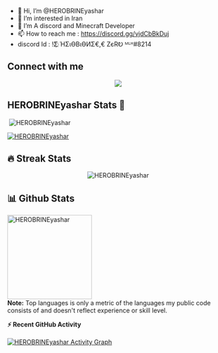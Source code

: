 - 👋 Hi, I’m @HEROBRINEyashar
- 👀 I’m interested in Iran
- 💞️ I’m A discord and Minecraft Developer
- 📫 How to reach me : https://discord.gg/vjdCbBkDuj
- discord Id :  !Σ҉        ΉΣɩӨBɩӨИΣ€,€ ZєRᎧ ᴹᴸᴴ#8214

## Connect with me  
<div align="center">
<img src="https://discord.c99.nl/widget/theme-2/773798308249731112.png" align="center" height="" width="" />
</div>
 

<!---
HEROBRINEyashar/HEROBRINEyashar is a ✨ special ✨ repository because its `README.md` (this file) appears on your GitHub profile.
You can click the Preview link to take a look at your changes.
--->
## <h2 align="left">HEROBRINEyashar Stats 🧮</h2>
<p>&nbsp;<img align="center" src="https://github-readme-stats.vercel.app/api?username=HEROBRINEyashar&show_icons=true&locale=en" alt="HEROBRINEyashar" /></p>

<p align="left"> <a href="https://github.com/ryo-ma/github-profile-trophy"><img src="https://github-profile-trophy.vercel.app/?username=HEROBRINEyashar" alt="HEROBRINEyashar" /></a></p> 



## 🔥 Streak Stats
<p align="center"><img src="https://github-readme-streak-stats.herokuapp.com/?user=HEROBRINEyashar&theme=algolia" alt="HEROBRINEyashar" /></p>


## 📊 Github Stats


  <img src="https://github-readme-stats.vercel.app/api/top-langs?username=HEROBRINEyashar&langs_count=10&show_icons=true&locale=en&layout=compact&theme=algolia" alt="HEROBRINEyashar" height="192px"/>
  <br/>
  <b>Note:</b> Top languages is only a metric of the languages my public code consists of and doesn't reflect experience or skill level.
  </p>
 
<summary><b>⚡ Recent GitHub Activity</b></summary>
  <br/>
   <a href="https://github.com/TheWylot"><img alt="HEROBRINEyashar Activity Graph" src="https://activity-graph.herokuapp.com/graph?username=HEROBRINEyashar&custom_title=HEROBRINEyashar%20Contribution%20Graph&theme=react-dark" /></a>
  <br/>
